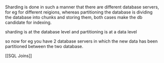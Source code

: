 Sharding is done in such a manner that there are different database servers, for eg for different reigions, whereas partitioning the database is dividing the database into chunks and storing them, both cases make the db candidate for indexing.

sharding is at the database level and partitioning is at a data level 

so now for eg you have 2 database servers in which the new data has been partitioned between the two database.

[[SQL Joins]]